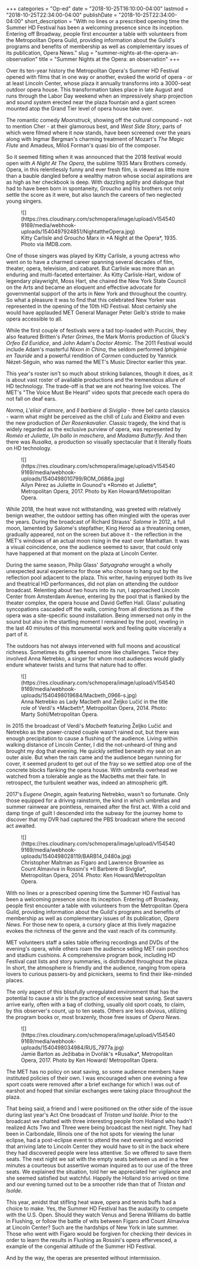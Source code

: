 +++
categories = "Op-ed"
date = "2018-10-25T16:10:00-04:00"
lastmod = "2018-10-25T22:34:00-04:00"
publishDate = "2018-10-25T22:34:00-04:00"
short_description = "With no lines or a prescribed opening time the Summer HD Festival has been a welcoming presence since its inception. Entering off Broadway, people first encounter a table with volunteers from the Metropolitan Opera Guild, providing information about the Guild's programs and benefits of membership as well as complementary issues of its publication, Opera News."
slug = "summer-nights-at-the-opera-an-observation"
title = "Summer Nights at the Opera: an observation"
+++

Over its ten-year history the Metropolitan Opera's Summer HD Festival opened with films that in one way or another, evoked the world of opera - or at least Lincoln Center, whose plaza it annually transforms into a 3000-seat outdoor opera house. This transformation takes place in late August and runs through the Labor Day weekend when an impressively sharp projection and sound system erected near the plaza fountain and a giant screen mounted atop the Grand Tier level of opera house take over.

The romantic comedy *Moonstruck*, showing off the cultural compound - not to mention Cher - at their glamorous best, and *West Side Story*, parts of which were filmed where it now stands, have been screened over the years along with Ingmar Bergman's charming treatment of Mozart's *The Magic Flute* and Amadeus, Miloš Forman's quasi bio of the composer.

So it seemed fitting when it was announced that the 2018 festival would open with *A Night At The Opera*, the sublime 1935 Marx Brothers comedy. Opera, in this relentlessly funny and ever fresh film, is viewed as little more than a bauble dangled before a wealthy matron whose social aspirations are as high as her checkbook is deep. With dazzling agility and dialogue that had to have been born in spontaneity, Groucho and his brothers not only settle the score as it were, but also launch the careers of two neglected young singers. 

<figure data-type="image">
![](https://res.cloudinary.com/schmopera/image/upload/v1545409169/media/webhook-uploads/1540497924851/NightattheOpera.jpg)
<figcaption>Kitty Carlisle and Groucho Marx in *A Night at the Opera*, 1935. Photo via IMDB.com.</figcaption>
</figure>

One of those singers was played by Kitty Carlisle, a young actress who went on to have a charmed career spanning several decades of film, theater, opera, television, and cabaret. But Carlisle was more than an enduring and multi-faceted entertainer. As Kitty Carlisle-Hart, widow of legendary playwright, Moss Hart, she chaired the New York State Council on the Arts and became an eloquent and effective advocate for governmental support of the arts in New York and throughout the country. So what a pleasure it was to find that this celebrated New Yorker was represented in the opening of the 10th HD Festival. Most certainly she would have applauded MET General Manager Peter Gelb's stride to make opera accessible to all. 

While the first couple of festivals were a tad top-loaded with Puccini, they also featured Britten's *Peter Grimes*, the Mark Morris production of Gluck's *Orfeo Ed Euridice*, and John Adam's *Doctor Atomic*. The 2011 Festival would include Adam's masterful *Nixon in China*, the seldom performed *Iphigénie en Tauride* and a powerful rendition of *Carmen* conducted by Yannick Nézet-Séguin, who was named the MET's Music Director earlier this year.

This year's roster isn't so much about striking balances, though it does, as it is about vast roster of available productions and the tremendous allure of HD technology. The trade-off is that we are not hearing live voices. The MET's "The Voice Must Be Heard" video spots that precede each opera do not fall on deaf ears.

*Norma*, *L'elisir d'amore*, and *Il barbiere di Siviglia* - three bel canto classics - warm what might be perceived as the chill of *Lulu* and *Elektra* and even the new production of *Der Rosenkavalier*. Classic tragedy, the kind that is widely regarded as the exclusive purview of opera, was represented by *Roméo et Juliette*, *Un ballo in maschera*, and *Madama Butterfly*. And then there was *Rusalka*, a production so visually spectacular that it literally floats on HD technology.

<figure data-type="image">
![](https://res.cloudinary.com/schmopera/image/upload/v1545409169/media/webhook-uploads/1540498010799/ROM_0686a.jpg)
<figcaption>Ailyn Pérez as Juliette in Gounod's *Roméo et Juliette*, Metropolitan Opera, 2017. Photo by Ken Howard/Metropolitan Opera.</figcaption>
</figure>

While 2018, the heat wave not withstanding, was greeted with relatively benign weather, the outdoor setting has often mingled with the operas over the years. During the broadcast of Richard Strauss' *Salome* in 2012, a full moon, lamented by Salome's stepfather, King Herod as a threatening omen, gradually appeared, not on the screen but above it - the reflection in the MET's windows of an actual moon rising in the east over Manhattan. It was a visual coincidence, one the audience seemed to savor, that could only have happened at that moment on the plaza at Lincoln Center. 

During the same season, Philip Glass' *Satyagraha* wrought a wholly unexpected aural experience for those who choose to hang out by the reflection pool adjacent to the plaza. This writer, having enjoyed both its live and theatrical HD performances, did not plan on attending the outdoor broadcast. Relenting about two hours into its run, I approached Lincoln Center from Amsterdam Avenue, entering by the pool that is flanked by the theater complex, the opera house and David Geffen Hall. Glass' pulsating syncopations cascaded off the walls, coming from all directions as if the opera was a site-specific sound installation. Being immersed not only in the sound but also in the startling moment I remained by the pool, reveling in the last 40 minutes of this monumental work and feeling quite viscerally a part of it.

The outdoors has not always intervened with full moons and acoustical richness. Sometimes its gifts seemed more like challenges. Twice they involved Anna Netrebko, a singer for whom most audiences would gladly endure whatever twists and turns that nature had to offer. 

<figure data-type="image">
![](https://res.cloudinary.com/schmopera/image/upload/v1545409169/media/webhook-uploads/1540498019684/Macbeth_0966-s.jpg)
<figcaption>Anna Netrebko as Lady Macbeth and Željko Lučić in the title role of Verdi's *Macbeth*, Metropolitan Opera, 2014. Photo: Marty Sohl/Metropolitan Opera.</figcaption>
</figure>

In 2015 the broadcast of Verdi's *Macbeth* featuring Željko Lučić and Netrebko as the power-crazed couple wasn't rained out, but there was enough precipitation to cause a flushing of the audience. Living within walking distance of Lincoln Center, I did the not-unheard-of thing and brought my dog that evening. He quickly settled beneath my seat on an outer aisle. But when the rain came and the audience began running for cover, it seemed prudent to get out of the fray so we settled atop one of the concrete blocks flanking the opera house. With umbrella overhead we watched from a tolerable angle as the Macbeths met their fate. In retrospect, the turbulent weather was, indeed an atmospheric gift.

2017's *Eugene Onegin*, again featuring Netrebko, wasn't so fortunate. Only those equipped for a driving rainstorm, the kind in which umbrellas and summer rainwear are pointless, remained after the first act. With a cold and damp tinge of guilt I descended into the subway for the journey home to discover that my DVR had captured the PBS broadcast where the second act awaited.

<figure data-type="image">
![](https://res.cloudinary.com/schmopera/image/upload/v1545409169/media/webhook-uploads/1540498028119/BARB14_0480a.jpg)
<figcaption>Christopher Maltman as Figaro and Lawrence Brownlee as Count Almaviva in Rossini's *Il Barbiere di Siviglia*, Metropolitan Opera, 2014. Photo: Ken Howard/Metropolitan Opera.</figcaption>
</figure>

With no lines or a prescribed opening time the Summer HD Festival has been a welcoming presence since its inception. Entering off Broadway, people first encounter a table with volunteers from the Metropolitan Opera Guild, providing information about the Guild's programs and benefits of membership as well as complementary issues of its publication, *Opera News*. For those new to opera, a cursory glace at this lively magazine evokes the richness of the genre and the vast reach of its community.

MET volunteers staff a sales table offering recordings and DVDs of the evening's opera, while others roam the audience selling MET rain ponchos and stadium cushions. A comprehensive program book, including HD Festival cast lists and story summaries, is distributed throughout the plaza. In short, the atmosphere is friendly and the audience, ranging from opera lovers to curious passers-by and picnickers, seems to find their like-minded places. 

The only aspect of this blissfully unregulated environment that has the potential to cause a stir is the practice of excessive seat saving. Seat savers arrive early, often with a bag of clothing, usually old sport coats, to claim, by this observer's count, up to ten seats. Others are less obvious, utilizing the program books or, most brazenly, those free issues of *Opera News*.

<figure data-type="image">
![](https://res.cloudinary.com/schmopera/image/upload/v1545409169/media/webhook-uploads/1540498034984/RUS_7977a.jpg)
<figcaption>Jamie Barton as Ježibaba in Dvořák's *Rusalka*, Metropolitan Opera, 2017. Photo by Ken Howard/ Metropolitan Opera.</figcaption>
</figure>

The MET has no policy on seat saving, so some audience members have instituted policies of their own. I was encouraged when one evening a few sport coats were removed after a brief exchange for which I was out of earshot and hoped that similar exchanges were taking place throughout the plaza.

That being said, a friend and I were positioned on the other side of the issue during last year's Act One broadcast of *Tristan und Isolde*. Prior to the broadcast we chatted with three interesting people from Holland who hadn't realized Acts Two and Three were being broadcast the next night. They had been in Carbondale, Illinois one of the hot spots for viewing the lunar eclipse, had a post-eclipse event to attend the next evening and worried that arriving late to Lincoln Center they would have to sit in the back where they had discovered people were less attentive. So we offered to save them seats. The next night we sat with the empty seats between us and in a few minutes a courteous but assertive woman inquired as to our use of the three seats. We explained the situation, told her we appreciated her vigilance and she seemed satisfied but watchful. Happily the Holland trio arrived on time and our evening turned out to be a smoother ride than that of *Tristan and Isolde*.

This year, amidst that stifling heat wave, opera and tennis buffs had a choice to make. Yes, the Summer HD Festival has the audacity to compete with the U.S. Open. Should they watch Venus and Serena Williams do battle in Flushing, or follow the battle of wits between Figaro and Count Almaviva at Lincoln Center? Such are the hardships of New York in late summer. Those who went with Figaro would be forgiven for checking their devices in order to learn the results in Flushing as Rossini's opera effervesced, a example of the congenial attitude of the Summer HD Festival. 

And by the way, the operas are presented without intermission.

